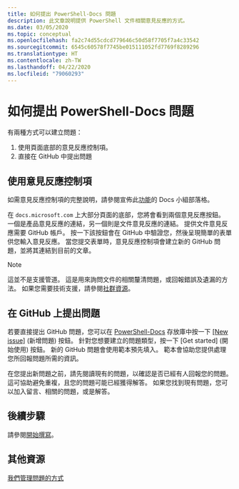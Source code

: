 ```yaml
---
title: 如何提出 PowerShell-Docs 問題
description: 此文章說明提供 PowerShell 文件相關意見反應的方式。
ms.date: 03/05/2020
ms.topic: conceptual
ms.openlocfilehash: fa2c74d55cdcd779646c50d58f7705f7a4c33542
ms.sourcegitcommit: 6545c60578f7745be015111052fd7769f8289296
ms.translationtype: HT
ms.contentlocale: zh-TW
ms.lasthandoff: 04/22/2020
ms.locfileid: "79060293"
---
```

# <a name="how-to-file-a-powershell-docs-issue"></a>如何提出 PowerShell-Docs 問題

有兩種方式可以建立問題：

1. 使用頁面底部的意見反應控制項。
1. 直接在 GitHub 中提出問題

## <a name="using-the-feedback-controls"></a>使用意見反應控制項

如需意見反應控制項的完整說明，請參閱宣佈此[功能][feedback]的 Docs 小組部落格。

在 `docs.microsoft.com` 上大部分頁面的底部，您將會看到兩個意見反應按鈕。 一個是產品意見反應的連結，另一個則是文件意見反應的連結。 提供文件意見反應需要 GitHub 帳戶。 按一下該按鈕會在 GitHub 中驗證您，然後呈現簡單的表單供您輸入意見反應。 當您提交表單時，意見反應控制項會建立新的 GitHub 問題，並將其連結到目前的文章。

> [!NOTE]
> 這並不是支援管道。 這是用來詢問文件的相關釐清問題，或回報錯誤及遺漏的方法。 如果您需要技術支援，請參閱[社群資源](../community-support.md)。

## <a name="filing-issues-on-github"></a>在 GitHub 上提出問題

若要直接提出 GitHub 問題，您可以在 [PowerShell-Docs][new-issue] 存放庫中按一下 [[New issue]][docs-issues] \(新增問題\) 按鈕。 針對您想要建立的問題類型，按一下 [Get started]  \(開始使用\) 按鈕。 新的 GitHub 問題會使用範本預先填入。 範本會協助您提供處理您所回報問題所需的資訊。

在您提出新問題之前，請先閱讀現有的問題，以確認是否已經有人回報您的問題。 這可協助避免重複，且您的問題可能已經獲得解答。 如果您找到現有問題，您可以加入留言、相關的問題，或是解答。

## <a name="next-steps"></a>後續步驟

請參閱[開始撰寫](get-started-writing.md)。

## <a name="additional-resources"></a>其他資源

[我們管理問題的方式](managing-issues.md)

<!-- reference links -->
[feedback]: /teamblog/a-new-feedback-system-is-coming-to-docs
[new-issue]: https://github.com/MicrosoftDocs/PowerShell-Docs/issues/new/choose
[docs-issues]: https://github.com/MicrosoftDocs/PowerShell-Docs/issues
